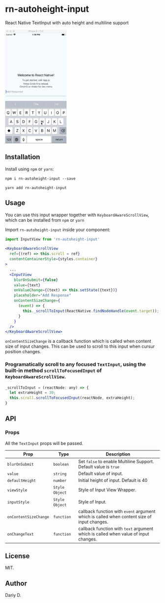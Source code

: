 # rn-autoheight-input

React Native TextInput with auto height and multiline support

<p align="left">
  <img src="https://raw.githubusercontent.com/dariyd/rn-autoheight-input/master/Input_demo.gif" width="200">
</p>

## Installation
Install using ``npm`` or `yarn`:

```shell
npm i rn-autoheight-input --save
```

```shell
yarn add rn-autoheight-input
```

## Usage
You can use this input wrapper together with `KeyboardAwareScrollView`, which can be installed from ``npm`` or `yarn` 



Import ``rn-autoheight-input`` inside your component:

```js
import InputView from 'rn-autoheight-input'
```

```jsx
<KeyboardAwareScrollView 
  ref={(ref) => this.scroll = ref} 
  contentContainerStyle={styles.container}
>
  ...
  <InputView
    blurOnSubmit={false}  
    value={text} 
    onValueChange={(text) => this.setState({text})} 
    placeholder="Add Response"
    onContentSizeChange={
      (event) => { 
        this._scrollToInput(ReactNative.findNodeHandle(event.target));
      }
    } 
  /> 
</KeyboardAwareScrollView>
```

`onContentSizeChange` is a callback function which is called when content size of input changes. This can be used to scroll to this input when cursur position changes.

### Programatically scroll to any focused `TextInput`, using the built-in method `scrollToFocusedInput` of `KeyboardAwareScrollView`.

```js
_scrollToInput = (reactNode: any) => {
  let extraHeight = 30;
  this.scroll.scrollToFocusedInput(reactNode, extraHeight);
}
```
## API
### Props
All the `TextInput` props will be passed.

| **Prop** | **Type** | **Description** |
|----------|----------|-----------------|
| `blurOnSubmit` | `boolean` | Set `false` to enable Multiline Support. Default value is `true` |
| `value` | `string` | Default value of input. |
| `defaultHeight` | `number` | Initial height of input. Default is 40 |
| `viewStyle` | `Style Object` | Style of Input View Wrapper. |
| `inputStyle` | `Style Object` | Style of Input. |
| `onContentSizeChange` | `function` | callback function with `event` argument which is called when content size of input changes. |
| `onChangeText` | `function` | callback function with `text` argument which is called when value of input changes. |


## License

MIT.

## Author

Dariy D.